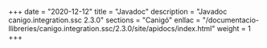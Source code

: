 +++
date        = "2020-12-12"
title       = "Javadoc"
description = "Javadoc canigo.integration.ssc 2.3.0"
sections    = "Canigó"
enllac		= "/documentacio-llibreries/canigo.integration.ssc/2.3.0/site/apidocs/index.html"
weight		= 1
+++
